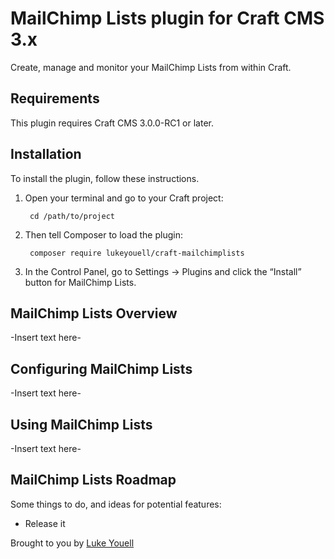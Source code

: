 # MailChimp Lists plugin for Craft CMS 3.x

Create, manage and monitor your MailChimp Lists from within Craft.

## Requirements

This plugin requires Craft CMS 3.0.0-RC1 or later.

## Installation

To install the plugin, follow these instructions.

1. Open your terminal and go to your Craft project:

        cd /path/to/project

2. Then tell Composer to load the plugin:

        composer require lukeyouell/craft-mailchimplists

3. In the Control Panel, go to Settings → Plugins and click the “Install” button for MailChimp Lists.

## MailChimp Lists Overview

-Insert text here-

## Configuring MailChimp Lists

-Insert text here-

## Using MailChimp Lists

-Insert text here-

## MailChimp Lists Roadmap

Some things to do, and ideas for potential features:

* Release it

Brought to you by [Luke Youell](https://github.com/lukeyouell)

